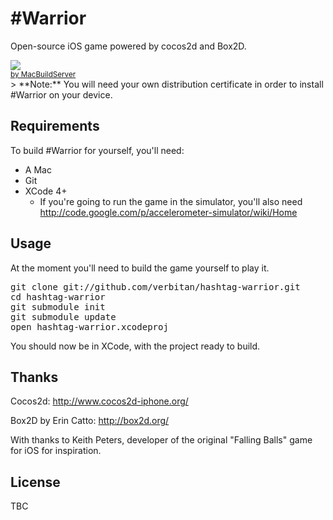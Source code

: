 \#Warrior
===============

Open-source iOS game powered by cocos2d and Box2D.

<!-- MacBuildServer Install Button -->
<div class="macbuildserver-block">
    <a class="macbuildserver-button" href="http://macbuildserver.com/project/github/build/?xcode_project=hashtag-warrior.xcodeproj&amp;target=%23Warrior&amp;repo_url=git%40github.com%3Averbitan%2Fhashtag-warrior.git&amp;build_conf=Release" target="_blank"><img src="http://com.macbuildserver.github.s3-website-us-east-1.amazonaws.com/button_up.png"/></a><br/><sup><a href="http://macbuildserver.com/github/opensource/" target="_blank">by MacBuildServer</a></sup>
</div>
<!-- MacBuildServer Install Button -->
> **Note:** You will need your own distribution certificate in order to install #Warrior on your device.

Requirements
------------
To build #Warrior for yourself, you'll need:
* A Mac
* Git
* XCode 4+
    * If you're going to run the game in the simulator, you'll also need http://code.google.com/p/accelerometer-simulator/wiki/Home

Usage
-----
At the moment you'll need to build the game yourself to play it.

<pre>
git clone git://github.com/verbitan/hashtag-warrior.git
cd hashtag-warrior
git submodule init
git submodule update
open hashtag-warrior.xcodeproj
</pre>

You should now be in XCode, with the project ready to build.

Thanks
------
Cocos2d: http://www.cocos2d-iphone.org/

Box2D by Erin Catto: http://box2d.org/


With thanks to Keith Peters, developer of the original "Falling Balls" game for iOS for inspiration.

License
-------
TBC
